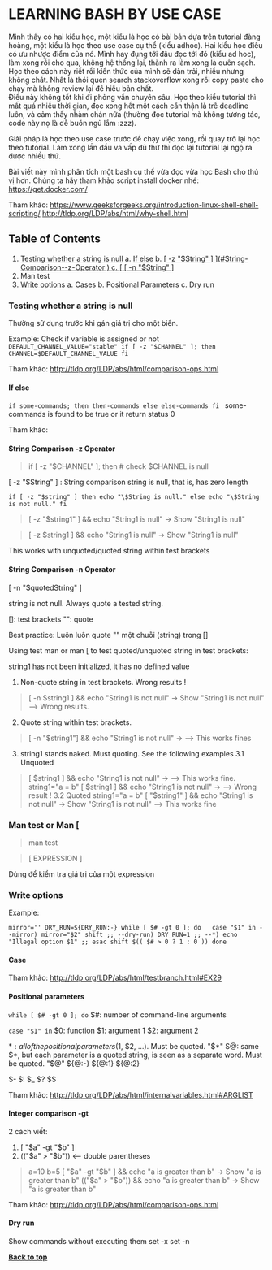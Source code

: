 LEARNING BASH BY USE CASE
=========================

Mình thấy có hai kiểu học, một kiểu là học có bài bản dựa trên tutorial đàng hoàng, một kiểu là học theo use case cụ thể (kiểu adhoc). 
Hai kiểu học điều có ưu nhược điểm của nó. 
Mình hay đụng tới đâu đọc tới đó (kiểu ad hoc), làm xong rồi cho qua, không hệ thống lại, thành ra làm xong là quên sạch.
Học theo cách này riết rồi kiến thức của mình sẽ dàn trải, nhiều nhưng không chất. 
Nhất là thói quen search stackoverflow xong rồi copy paste cho chạy mà không review lại để hiểu bản chất.  
Điều này không tốt khi đi phỏng vấn chuyên sâu. 
Học theo kiểu tutorial thì mất quá nhiều thời gian, đọc xong hết một cách cẩn thận là trễ deadline luôn, và cảm thấy nhàm chán nữa 
(thường đọc tutorial mà không tương tác, code này nọ là dễ buồn ngủ lắm :zzz). 

Giải pháp là học theo use case trước để chạy việc xong, rồi quay trở lại học theo tutorial. 
Làm xong lần đầu va vấp đủ thứ thì đọc lại tutorial lại ngộ ra được nhiều thứ. 


Bài viết này mình phân tích một bash cụ thể vừa đọc vừa học Bash cho thú vị hơn.
Chúng ta hãy tham khảo script install docker nhé: https://get.docker.com/

<script src="https://gist.github.com/tuyen03a128/d0de57ca60a47b7bdab7ae2d799fd143.js"></script>

Tham khảo:
https://www.geeksforgeeks.org/introduction-linux-shell-shell-scripting/
http://tldp.org/LDP/abs/html/why-shell.html


Table of Contents
-----------------
  1. [Testing whether a string is null](#Testing-whether-a-string-is-null)
    a. [If else](#If-else) 
    b. [ [ -z "$String" ] ](#String-Comparison--z-Operator )
    c. [ [ -n "$String" ] ](#String-Comparison--n-Operator)
  2. Man test 
  3. [Write options](#Write-options)
    a. Cases
    b. Positional Parameters
    c. Dry run 
 
  
### Testing whether a string is null 
 
Thường sử dụng trước khi gán giá trị cho một biến. 

Example: Check if variable is assigned or not 
`DEFAULT_CHANNEL_VALUE="stable"
if [ -z "$CHANNEL" ]; then        
	CHANNEL=$DEFAULT_CHANNEL_VALUE
fi
`

Tham khảo: http://tldp.org/LDP/abs/html/comparison-ops.html


#### If else

`if some-commands;
then then-commands
else else-commands
fi
`
some-commands is found to be true or it return status 0

Tham khảo: 

#### String Comparison -z Operator 
 > if [ -z "$CHANNEL" ]; then  # check $CHANNEL is null
   
[ -z "$String" ] : String comparison 
string is null, that is, has zero length 

`if [ -z "$string" ]
then
    echo "\$String is null."
else
    echo "\$String is not null."
fi
`
> [ -z "$string1" ] && echo "String1 is null"
-> Show "String1 is null"

> [ -z $string1 ] && echo "String1 is null"
-> Show "String1 is null"

This works with unquoted/quoted string within test brackets

#### String Comparison -n Operator 
[ -n "$quotedString" ]

string is not null. Always quote a tested string. 

[]: test brackets
"": quote
 
Best practice: Luôn luôn quote "" một chuỗi (string) trong []

Using test man or man [ to test quoted/unquoted string in test brackets:

<script src="https://gist.github.com/tuyen03a128/0f5f935ef87774fee707920cdb75ade3.js"></script>

string1 has not been initialized, it has no defined value

1. Non-quote string in test brackets. Wrong results !
> [ -n $string1 ] &&  echo "String1 is not null"
-> Show "String1 is not null" --> Wrong results. 
2. Quote string within test brackets. 
> [ -n "$string1"] && echo "String1 is not null"
->    --> This works fines 
3. string1 stands naked. Must quoting. See the following examples
    3.1 Unquoted
> [ $string1 ] && echo "String1 is not null"
->   --> This works fine.
> string1="a = b"
> [ $string1 ] && echo "String1 is not null"
->   --> Wrong result ! 
    3.2 Quoted
> string1="a = b"
> [ "$string1" ] && echo "String1 is not null"
-> Show "String1 is not null"  --> This works fine

### Man test or Man [
> man test 

> [ EXPRESSION ]

Dùng để kiểm tra giá trị của một expression 

### Write options

Example: 

`
mirror=''
DRY_RUN=${DRY_RUN:-}
while [ $# -gt 0 ]; do  
	case "$1" in
		--mirror)
			mirror="$2"
			shift
			;;
		--dry-run)
			DRY_RUN=1
			;;
		--*)
			echo "Illegal option $1"
			;;
	esac
	shift $(( $# > 0 ? 1 : 0 ))
done
`
#### Case

Tham khảo: http://tldp.org/LDP/abs/html/testbranch.html#EX29

#### Positional parameters
`while [ $# -gt 0 ]; do` 
$#: number of command-line arguments 

`case "$1" in`
$0: function 
$1: argument 1 
$2: argument 2

$*: all of the positional parameters ($1, $2, ...). Must be quoted. "$*" 
S@: same $*, but each parameter is a quoted string, is seen as a separate word. Must be quoted. "$@"
${@:-}
${@:1}
${@:2}

$-
$!
$_
$?
$$

<script src="https://gist.github.com/tuyen03a128/2f15718a066dc694130e382cc446c899.js"></script>

Tham khảo: http://tldp.org/LDP/abs/html/internalvariables.html#ARGLIST

#### Integer comparison -gt  
2 cách viết: 
1. [ "$a" -gt "$b" ] 
2. (("$a" > "$b"))  <-- double parentheses

>a=10
>b=5
>[ "$a" -gt "$b" ] && echo "a is greater than b"
-> Show "a is greater than b"
> (("$a" > "$b")) && echo "a is greater than b"
-> Show "a is greater than b"

Tham khảo: http://tldp.org/LDP/abs/html/comparison-ops.html


#### Dry run 

Show commands without executing them
set -x 
set -n 



**[Back to top](#table-of-contents)**



